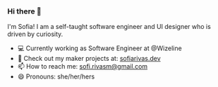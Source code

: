 ### Hi there 👋

 I'm Sofia! I am a self-taught software engineer and UI designer who is driven by curiosity. 
 
- :computer: Currently working as Software Engineer at @Wizeline
- :wrench: Check out my maker projects at: [sofiarivas.dev]()
- 📫 How to reach me: sofi.rivasm@gmail.com
- 😄 Pronouns: she/her/hers 

<!--
**sofiarivas/sofiarivas** is a ✨ _special_ ✨ repository because its `README.md` (this file) appears on your GitHub profile.

Here are some ideas to get you started:

- 🔭 I’m currently working on ...
- 🌱 I’m currently learning ...
- 👯 I’m looking to collaborate on ...
- 🤔 I’m looking for help with ...
- 💬 Ask me about ...
- 📫 How to reach me: ...
- 😄 Pronouns: ...
- ⚡ Fun fact: ...
-->
